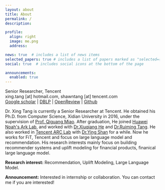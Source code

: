 ```yaml
---
layout: about
title: About
permalink: /
description: 

profile:
  align: right
  image: me.png
  address: 

news: true  # includes a list of news items
selected_papers: true # includes a list of papers marked as "selected={true}"
social: true  # includes social icons at the bottom of the page

announcements:
  enabled: true
---
```


Senior Researcher, Tencent<br>
xing.tang [at] hotmail.com, shawntang [at] tencent.com<br>
[Google scholar](https://scholar.google.com/citations?user=rtRexdQAAAAJ) | [DBLP](https://dblp.org/pid/09/2824-7.html) | [OpenReview](https://openreview.net/profile?id=~Xing_Tang2) | [Github](https://github.com/xingt-tang)

Dr. Xing Tang is currently a Senior Researcher at Tencent. He obtained his Ph.D. from Computer Science, Xidian University in 2016, under the supervision of [Prof. Qiguang Miao](https://web.xidian.edu.cn/qgmiao/). After graduation, He joined [Huawei Noah's Ark Lab](https://www.noahlab.com.hk/#/home), and worked with [Dr.Xiuqiang He](https://scholar.google.com/citations?user=3lprwmsAAAAJ) and [Dr.Ruiming Tang](https://scholar.google.com/citations?user=fUtHww0AAAAJ). He also worked in [Tencent ARC Lab](https://arc.tencent.com/en/index) with [Dr.Ying Shan](https://scholar.google.com/citations?user=4oXBp9UAAAAJ) for a while. Now he works for FiT, Tencent and focus on large language model and recommendation. His research interests mainly focus on building recommender systems and uplift modeling for financial products, finanical large language model.

**Research interest:** Recommendation, Uplift Modeling, Large Language Model.


**Announcement:**  Interested in internship or collaboration. You can contact me if you are interested!

